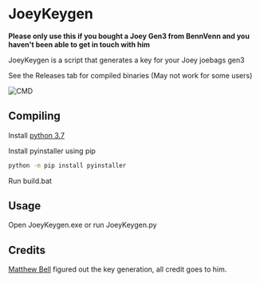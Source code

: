 # JoeyKeygen

**Please only use this if you bought a Joey Gen3 from BennVenn and you haven't been able to get in touch with him**

JoeyKeygen is a script that generates a key for your Joey joebags gen3

See the Releases tab for compiled binaries (May not work for some users)

![CMD](https://i.imgur.com/bZ9M5Mf.png)

## Compiling

Install [python 3.7](https://www.python.org/downloads/release/python-376/)

Install pyinstaller using pip

```bash
python -m pip install pyinstaller
```

Run build.bat

## Usage

Open JoeyKeygen.exe or run JoeyKeygen.py

## Credits

[Matthew Bell](https://github.com/mdbell) figured out the key generation, all credit goes to him.
